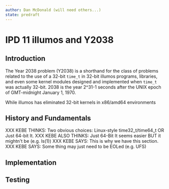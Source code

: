 ```yaml
---
author: Dan McDonald (will need others...)
state: predraft
---
```


# IPD 11 illumos and Y2038

## Introduction

The Year 2038 problem (Y2038) is a shorthand for the class of problems
related to the use of a 32-bit `time_t` in 32-bit illumos programs,
libraries, and even some kernel modules designed and implemented when
`time_t` was actually 32-bit.  2038 is the year 2^31-1 seconds after the UNIX
epoch of GMT-midnight January 1, 1970.

While illumos has eliminated 32-bit kernels in x86/amd64 environments

## History and Fundamentals

XXX KEBE THINKS:  Two obvious choices: Linux-style time32_t/time64_t OR Just
64-bit It.
XXX KEBE ALSO THINKS: Just 64-Bit It seems easier BUT it mightn't be
(e.g. ls(1))
XXX KEBE SAYS: This is why we have this section.
XXX KEBE SAYS: Some thing may just need to be EOLed (e.g. UFS)

## Implementation



## Testing

